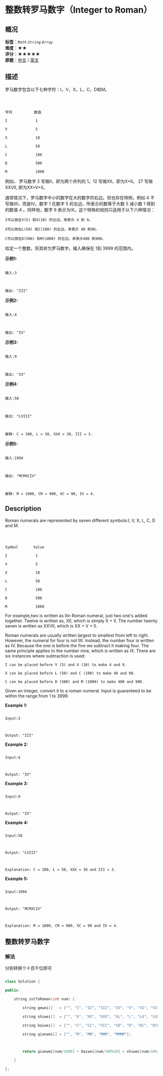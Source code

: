 # 整数转罗马数字（Integer to Roman）
## 概况
**标签**：*`Math`*  *`String`*  *`Array`*<br>
**难度**：★★<br>
**评分**：★★★★★<br>
**原题**：[中文](https://leetcode-cn.com/problems/integer-to-roman) / [英文](https://leetcode.com/problems/integer-to-roman)
## 描述

罗马数字包含以下七种字符：I，V，X，L，C，D和M。

```



字符          数值

I             1

V             5

X             10

L             50

C             100

D             500

M             1000

```



例如， 罗马数字 2 写做II，即为两个并列的 1。12 写做XII，即为X+II。 27 写做XXVII, 即为XX+V+II。



通常情况下，罗马数字中小的数字在大的数字的右边。但也存在特例，例如 4 不写做IIII，而是IV。数字 1 在数字 5 的左边，所表示的数等于大数 5 减小数 1 得到的数值 4 。同样地，数字 9 表示为IX。这个特殊的规则只适用于以下六种情况：





	I可以放在V(5) 和X(10) 的左边，来表示 4 和 9。

	X可以放在L(50) 和C(100) 的左边，来表示 40 和90。

	C可以放在D(500) 和M(1000) 的左边，来表示400 和900。





给定一个整数，将其转为罗马数字。输入确保在 1到 3999 的范围内。



**示例1:**

```

输入:3



输出: "III"

```



**示例2:**

```

输入:4



输出: "IV"

```



**示例3:**

```

输入:9



输出: "IX"

```



**示例4:**

```

输入:58



输出: "LVIII"



解释: C = 100, L = 50, XXX = 30, III = 3.

```





**示例5:**

```

输入:1994



输出: "MCMXCIV"



解释: M = 1000, CM = 900, XC = 90, IV = 4.

```



## Description

Roman numerals are represented by seven different symbols:I, V, X, L, C, D and M.



```



Symbol       Value

I             1

V             5

X             10

L             50

C             100

D             500

M             1000

```



For example,two is written as IIin Roman numeral, just two one&#39;s added together. Twelve is written as, XII, which is simply X + II. The number twenty seven is written as XXVII, which is XX + V + II.



Roman numerals are usually written largest to smallest from left to right. However, the numeral for four is not IIII. Instead, the number four is written as IV. Because the one is before the five we subtract it making four. The same principle applies to the number nine, which is written as IX. There are six instances where subtraction is used:





	I can be placed before V (5) and X (10) to make 4 and 9.

	X can be placed before L (50) and C (100) to make 40 and 90.

	C can be placed before D (500) and M (1000) to make 400 and 900.





Given an integer, convert it to a roman numeral. Input is guaranteed to be within the range from 1 to 3999.



**Example 1:**

```

Input:3



Output: "III"

```



**Example 2:**

```

Input:4



Output: "IV"

```



**Example 3:**

```

Input:9



Output: "IX"

```



**Example 4:**

```

Input:58



Output: "LVIII"



Explanation: C = 100, L = 50, XXX = 30 and III = 3.

```





**Example 5:**

```

Input:1994



Output: "MCMXCIV"



Explanation: M = 1000, CM = 900, XC = 90 and IV = 4.

```





## 整数转罗马数字

### 解法

分别转换个十百千位即可

```c++

class Solution {

public:

    string intToRoman(int num) {

        string gewei[]   = {"", "I", "II", "III", "IV", "V", "VI", "VII", "VIII", "IX"};

        string shiwei[]  = {"", "X", "XX", "XXX", "XL", "L", "LX", "LXX", "LXXX", "XC"};

        string baiwei[]  = {"", "C", "CC", "CCC", "CD", "D", "DC", "DCC", "DCCC", "CM"};

        string qianwei[] = {"", "M", "MM", "MMM", "MMMM"};

        

        return qianwei[num/1000] + baiwei[num/100%10] + shiwei[num/10%10] + gewei[num%10];

    }

};

```